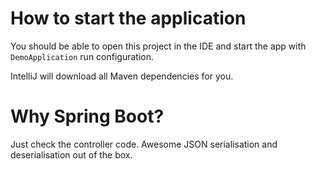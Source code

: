 # How to start the application

You should be able to open this project in the IDE and start the app with `DemoApplication` run configuration.

IntelliJ will download all Maven dependencies for you.

# Why Spring Boot?

Just check the controller code. Awesome JSON serialisation and deserialisation out of the box.

